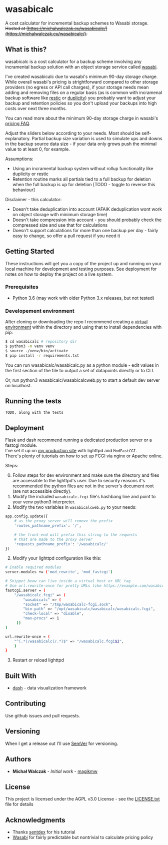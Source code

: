 # wasabicalc

A cost calculator for incremental backup schemes to Wasabi storage.  
~~Hosted at [https://michalwalczak.eu/wasabicalc/](https://michalwalczak.eu/wasabicalc/).~~

## What is this?

wasabicalc is a cost calculator for a backup scheme involving any incramental backup solution with an object storage service called [wasabi](https://wasabi.com/).

I've created wasabicalc due to wasabi's minimum 90-day storage charge. While overall wasabi's pricing is strightforward compared to other storage providers (no egress or API call charges), if your storage needs mean adding and removing files on a regular basis (as is common with incramenal backup software like [restic](https://restic.net/) or [duplicity](http://duplicity.nongnu.org/)) you probably want to adjust your backup and retention policies so you don't upload your backups into high costs over next three months.

You can read more about the minimum 90-day storage charge in wasabi's [pricing FAQ](https://wasabi.com/pricing/pricing-faqs/).

Adjust the sliders below according to your needs. Most should be self-explanatory. Partial backup size variation is used to simulate ups and downs in the backup source data size - if your data only grows push the minimal value to at least 0, for example.

Assumptions:
- Using an incramental backup system without rollup functionality like duplicity or restic
- Retention routine marks all partials tied to a full backup for deletion when the full backup is up for deletion [TODO - toggle to reverse this behaviour]

Disclaimer - this calculator:
- Doesn't take deduplication into account (AFAIK deduplication wont work on object storage with minimum storage time)
- Doesn't take compression into account - you should probably check the compressed size and use that for calculations
- Doesn't support calculations for more than one backup per day - fairly easy to change, so offer a pull request if you need it

## Getting Started

These instructions will get you a copy of the project up and running on your local machine for development and testing purposes. See deployment for notes on how to deploy the project on a live system.

### Prerequisites

* Python 3.6 (may work with older Python 3.x releases, but not tested)

### Developement environment

After cloning or downloading the repo I recommend creating a [virtual environment](https://docs.python.org/3.6/tutorial/venv.html) within the directory and using that to install dependencies with pip:

``` bash
$ cd wasabicalc # repository dir
$ python3 -m venv venv
$ source ./venv/bin/activate
$ pip install -r requirements.txt
```

You can run wasabicalc/wasabicalc.py as a python module - edit values in the first section of the file to output a set of datapoints directly or to CLI.

Or, run python3 wasabicalc/wasabicalcweb.py to start a default dev server on localhost.

## Running the tests

```
TODO, along with the tests
```

## Deployment

Flask and dash recommend running a dedicated production server or a fastcgi module.  
I've set it up on [my production site](https://michalwalczak.eu/wasabicalc/) with lighttpd and `ModFastCGI`.  
There's plenty of tutorials on how to set up FCGI via nginx or Apache online.

Steps:

0. Follow steps for dev environment and make sure the directory and files are accessible to the lighttpd's user. Due to security reasons it's recommended the python files are not in the server's document root (are not accessible directly).
1. Modify the included `wasabicalc.fcgi` file's hashbang line and point to your venv python3 interpreter.
2. Modify the two variables in `wasabicalcweb.py` to your needs:
``` python
app.config.update({
    # as the proxy server will remove the prefix
    'routes_pathname_prefix': '/',

    # the front-end will prefix this string to the requests
    # that are made to the proxy server
    'requests_pathname_prefix': '/wasabicalc/'
})
```
2. Modify your lighttpd configuration like this:

``` bash
# Enable required modules
server.modules += ('mod_rewrite', 'mod_fastcgi')

# Snippet beow can live inside a virtual host or URL tag
# Use url.rewrite-once for pretty URLs like https://example.com/wasabicalc/
fastcgi.server = (
    "/wasabicalc.fcgi" => (
        "wasabicalc" => (
        "socket" => "/tmp/wasabicalc-fcgi.sock",
        "bin-path" => "/opt/wasabicalc/wasabicalc/wasabicalc.fcgi",
        "check-local" => "disable",
        "max-procs" => 1
     ))
)

url.rewrite-once = (
    "^(.*)/wasabicalc(/.*)$" => "/wasabicalc.fcgi$2",
    )
}
```

3. Restart or reload lighttpd

## Built With

* [dash](https://dash.plot.ly/) - data visualization framework

## Contributing

Use github issues and pull requests.

## Versioning

When I get a release out I'll use [SemVer](http://semver.org/) for versioning.

## Authors

* **Michał Walczak** - *Initial work* - [magikmw](https://github.com/magikmw)

## License

This project is licensed under the AGPL v3.0 License - see the [LICENSE.txt](LICENSE.txt) file for details

## Acknowledgments

* Thanks [sentdex](https://www.youtube.com/watch?v=wv2MXJIdKRY) for his tutorial
* [Wasabi](https://wasabi.com/) for fairly predictable but nontrivial to calculate pricing policy
